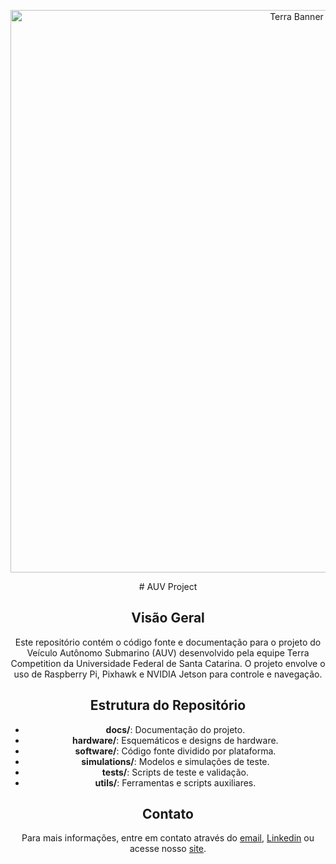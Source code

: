 <p align="center">
  <a href="https://terra.joinville.ufsc.br/pt_br/">
  <img width="900" src="upscalemedia-transformed (1).jpeg" alt="Terra Banner"></a>
</p>
<div align="center">
# AUV Project

## Visão Geral

Este repositório contém o código fonte e documentação para o projeto do Veículo Autônomo Submarino (AUV) desenvolvido pela equipe Terra Competition da Universidade Federal de Santa Catarina. O projeto envolve o uso de Raspberry Pi, Pixhawk e NVIDIA Jetson para controle e navegação.

## Estrutura do Repositório

- **docs/**: Documentação do projeto.
- **hardware/**: Esquemáticos e designs de hardware.
- **software/**: Código fonte dividido por plataforma.
- **simulations/**: Modelos e simulações de teste.
- **tests/**: Scripts de teste e validação.
- **utils/**: Ferramentas e scripts auxiliares.

## Contato

Para mais informações, entre em contato através do [email](terra.ufsc@gmail.com), [Linkedin](https://www.linkedin.com/company/terra-competition/) ou acesse nosso [site](https://terra.joinville.ufsc.br/pt_br/).
